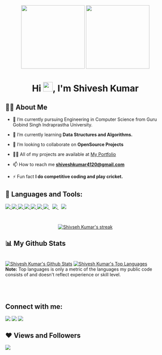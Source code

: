 <div id="header" align="center">
  <img src="https://img.freepik.com/premium-vector/man-working-with-graphic-tablet-flat-design-style_180868-1755.jpg" width="200"/>
  <img src="https://i.giphy.com/media/jRf5fsn8G6YaogAWxn/giphy.webp" width="200"/>
</div>



<h1 align="center">Hi <img src="https://raw.githubusercontent.com/MartinHeinz/MartinHeinz/master/wave.gif" width="30px" height="30px">, I'm Shivesh Kumar</h1>



## 🙋‍♂️ About Me

- 🔭 I’m currently pursuing Engineering in Computer Science from Guru Gobind Singh Indraprastha University.

- 🌱 I’m currently learning **Data Structures and Algorithms.**

- 👯 I’m looking to collaborate on **OpenSource Projects**

- 👨‍💻 All of my projects are available at <a href="https://sk.me">My Portfolio</a>

- 📫 How to reach me **shiveshkumar4120@gmail.com**

- ⚡ Fun fact **I do competitive coding and play cricket.**

## 🚀 Languages and Tools:

<p align="left"> 
    <a href="https://www.cplusplus.com" target="_blank"> <img src="https://img.icons8.com/color/48/000000/c-plus-plus-logo.png"/> </a>
    <a href="https://reactjs.org/" target="_blank"> <img src="https://img.icons8.com/color/48/000000/react-native.png"/> </a> 
    <a href="https://developer.mozilla.org/en-US/docs/Web/JavaScript" target="_blank"> <img src="https://img.icons8.com/color/48/000000/javascript.png"/> </a> 
    <a href="https://www.w3.org/html/" target="_blank"> <img src="https://img.icons8.com/color/48/000000/html-5.png"/> </a> 
    <a href="https://www.w3schools.com/css/" target="_blank"> <img src="https://img.icons8.com/color/48/000000/css3.png"/> </a> 
    <a href="https://getbootstrap.com" target="_blank"> <img src="https://img.icons8.com/color/48/000000/bootstrap.png"/> </a>  
    <a style="padding-right:8px;" href="https://nodejs.org" target="_blank"> <img src="https://img.icons8.com/color/48/000000/nodejs.png"/> </a> 
    <a style="padding-right:8px;" href="https://www.mysql.com/" target="_blank"> <img src="https://img.icons8.com/fluent/50/000000/mysql-logo.png"/> </a>
    <a href="https://git-scm.com/" target="_blank"> <img src="https://img.icons8.com/color/48/000000/git.png"/> </a>
</p>

<!-- [![React Badge](https://img.shields.io/badge/-React-61DBFB?style=for-the-badge&labelColor=black&logo=react&logoColor=61DBFB)](#)  [![Javascript Badge](https://img.shields.io/badge/-Javascript-F0DB4F?style=for-the-badge&labelColor=black&logo=javascript&logoColor=F0DB4F)](#) [![Typescript Badge](https://img.shields.io/badge/-Typescript-007acc?style=for-the-badge&labelColor=black&logo=typescript&logoColor=007acc)](#) [![Nodejs Badge](https://img.shields.io/badge/-Nodejs-3C873A?style=for-the-badge&labelColor=black&logo=node.js&logoColor=3C873A)](#) [![GraphQL Badge](https://img.shields.io/badge/-GraphQl-e535ab?style=for-the-badge&labelColor=black&logo=node.js&logoColor=e535ab)](#) -->
<br/>

<p align="center">
    <a href="https://github.com/shivesh41kr/github-readme-streak-stats">
        <img title="🔥 Get streak stats for your profile at git.io/streak-stats" alt="Shivseh Kumar's streak" src="https://github-readme-streak-stats.herokuapp.com/?user=shivesh41kr&theme=black-ice&hide_border=true&stroke=0000&background=060A0CD0"/>
    </a>
</p>

## 📊 My Github Stats

  <br/>
    <a href="https://github.com/shivesh41kr/github-readme-stats"><img alt="Shivesh Kumar's Github Stats" src="https://github-readme-stats.vercel.app/api?username=shivesh41kr&show_icons=true&count_private=true&theme=react&hide_border=true&bg_color=0D1117" /></a>
  <a href="https://github.com/shivesh41kr/github-readme-stats"><img alt="Shivesh Kumar's Top Languages" src="https://github-readme-stats.vercel.app/api/top-langs/?username=shivesh41kr&langs_count=8&count_private=true&layout=compact&theme=react&hide_border=true&bg_color=0D1117" /></a>
  <br/>
  <b>Note:</b> Top languages is only a metric of the languages my public code consists of and doesn't reflect experience or skill level.


<br/>
<br/>


<br/>
<br/>

## Connect with me:
<p align="left">

<a href = "https://www.linkedin.com/in/shiveshkumarsk/"><img src="https://img.icons8.com/fluent/48/000000/linkedin.png"/></a>
<a href = "https://twitter.com/shivesh41kr"><img src="https://img.icons8.com/fluent/48/000000/twitter.png"/></a>
<a href = "https://www.instagram.com/shiveshkumar_sk/"><img src="https://img.icons8.com/fluent/48/000000/instagram-new.png"/></a>


</p>

## ❤ Views and Followers
<a href="https://github.com/Meghna-DAS/github-profile-views-counter">
    <img src="https://komarev.com/ghpvc/?username=shivesh41kr">
</a>
